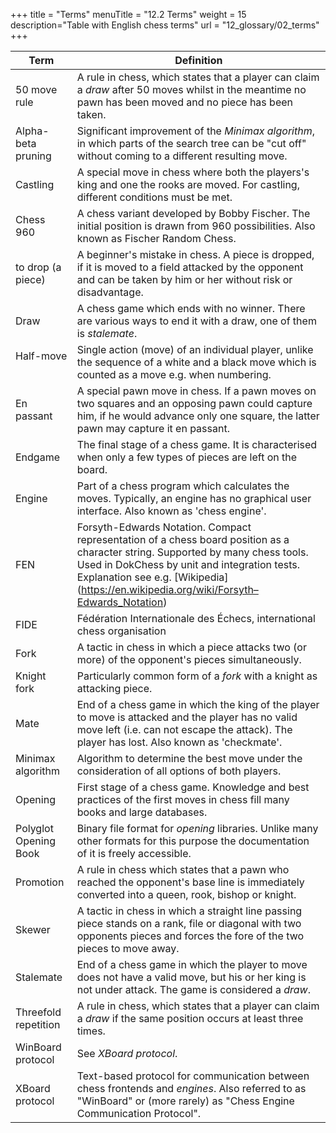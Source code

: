 +++
title = "Terms"
menuTitle = "12.2 Terms"
weight = 15
description="Table with English chess terms"
url = "12_glossary/02_terms"
+++

|Term             |Definition                                                  |
|-----------------|------------------------------------------------------------|
|50 move rule  | A rule in chess, which states that a player can claim a _draw_ after 50 moves whilst in the meantime no pawn has been moved and no piece has been taken. |
|Alpha-beta pruning  | Significant improvement of the _Minimax algorithm_, in which parts of the search tree can be "cut off" without coming to a different resulting move. |
|Castling | A special move in chess where both the players's king and one the rooks are moved. For castling, different conditions must be met. |
|Chess 960 | A chess variant developed by Bobby Fischer. The initial position is drawn from 960 possibilities. Also known as Fischer Random Chess. |
|to drop (a piece)  | A beginner's mistake in chess. A piece is dropped, if it is moved to a field attacked by the opponent and can be taken by him or her without risk or disadvantage. |
|Draw   | A chess game which ends with no winner. There are various ways to end it with a draw, one of them is _stalemate_. |
|Half-move  | Single action (move) of an individual player, unlike the sequence of a white and a black move which is counted as a move e.g. when numbering. |
|En passant  | A special pawn move in chess. If a pawn moves on two squares and an opposing pawn could capture him, if he would advance only one square, the latter pawn may capture it en passant. |
|Endgame | The final stage of a chess game. It is characterised when only a few types of pieces are left on the board. |
|Engine | Part of a chess program which calculates the moves. Typically, an engine has no graphical user interface. Also known as 'chess engine'. |
|FEN  | Forsyth-Edwards Notation. Compact representation of a chess board position as a character string. Supported by many chess tools. Used in DokChess by unit and integration tests. Explanation see e.g. [Wikipedia] (https://en.wikipedia.org/wiki/Forsyth–Edwards_Notation) |
|FIDE |Fédération Internationale des Échecs, international chess organisation |
|Fork | A tactic in chess in which a piece attacks two (or more) of the opponent's pieces simultaneously. |
|Knight fork | Particularly common form of a _fork_ with a knight as attacking piece. |
|Mate | End of a chess game in which the king of the player to move is attacked and the player has no valid move left (i.e. can not escape the attack). The player has lost. Also known as 'checkmate'. |
|Minimax algorithm| Algorithm to determine the best move under the consideration of all options of both players. |
|Opening  | First stage of a chess game. Knowledge and best practices of the first moves in chess fill many books and large databases. |
|Polyglot Opening Book| Binary file format for _opening_ libraries. Unlike many other formats for this purpose the documentation of it is freely accessible.|
|Promotion| A rule in chess which states that a pawn who reached the opponent's base line is immediately converted into a queen, rook, bishop or knight.|
|Skewer | A tactic in chess in which a straight line passing piece stands on a rank, file or diagonal with two opponents pieces and forces the fore of the two pieces to move away. |
|Stalemate | End of a chess game in which the player to move does not have a valid move, but his or her king is not under attack. The game is considered a _draw_. |
|Threefold repetition| A rule in chess, which states that a player can claim a _draw_ if the same position occurs at least three times. |
|WinBoard protocol| See _XBoard protocol_. |
|XBoard protocol  | Text-based protocol for communication between chess frontends and _engines_. Also referred to as "WinBoard" or (more rarely) as "Chess Engine Communication Protocol". |

